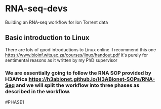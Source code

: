 # RNA-seq-devs
 Building an RNA-seq workflow for Ion Torrent data 
## Basic introduction to Linux
There are lots of good introductions to Linux online. I recommend this one https://www.bioinf.wits.ac.za/courses/linux/handout.pdf it's purely for sentimental reasons as it written by my PhD supervisor


### We are essentially going to follow the RNA SOP provided by H3Africa https://h3abionet.github.io/H3ABionet-SOPs/RNA-Seq and we will split the workflow into three phases as described in the workflow.

#PHASE1

